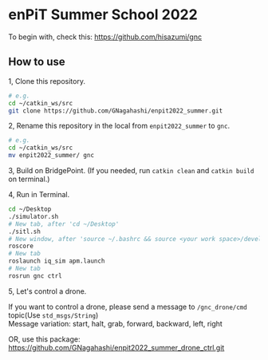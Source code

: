 # enPiT Summer School 2022

To begin with, check this: https://github.com/hisazumi/gnc

## How to use

1, Clone this repository.
```sh
# e.g.
cd ~/catkin_ws/src
git clone https://github.com/GNagahashi/enpit2022_summer.git
```

2, Rename this repository in the local from `enpit2022_summer` to `gnc`.
```sh
# e.g.
cd ~/catkin_ws/src
mv enpit2022_summer/ gnc
```

3, Build on BridgePoint. (If you needed, run `catkin clean` and `catkin build` on terminal.)  

4, Run in Terminal.  
```sh
cd ~/Desktop
./simulator.sh
# New tab, after 'cd ~/Desktop'
./sitl.sh
# New window, after 'source ~/.bashrc && source <your work space>/devel/setup.bash'
roscore
# New tab
roslaunch iq_sim apm.launch
# New tab
rosrun gnc ctrl
```

5, Let's control a drone.  

If you want to control a drone, please send a message to `/gnc_drone/cmd` topic(Use `std_msgs/String`)  
Message variation: start, halt, grab, forward, backward, left, right  

OR, use this package: https://github.com/GNagahashi/enpit2022_summer_drone_ctrl.git  

